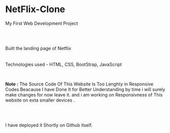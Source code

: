 # NetFlix-Clone




My First Web Development Project

<br>
<br>


Built the landing page of Netflix 
<br>
<br>
<br>
Technologies used - HTML, CSS, BootStrap, JavaScript

<br>

<b>Note :</b> The Source Code Of This Website Is Too Lenghty in Responsive Codes Beacause I have Done It for Better Understanding
        by time i will surely make changes for now leave it. 
        and i am working on Responsivness of This website on exta smaller devices .
        
 <br>
<br>       

I have deployed it Shortly on Github itself.
